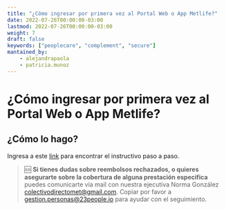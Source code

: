 ```yaml
---
title: "¿Cómo ingresar por primera vez al Portal Web o App Metlife?"
date: 2022-07-26T00:00:00-03:00
lastmod: 2022-07-26T00:00:00-03:00
weight: 7
draft: false
keywords: ["peoplecare", "complement", "secure"]
mantained_by:
    - alejandrapaola
    - patricia.munoz
---
```


# ¿Cómo ingresar por primera vez al Portal Web o App Metlife?

## ¿Cómo lo hago?

Ingresa a este [link](https://drive.google.com/file/d/1grPJ92WexJ9q1IjcK3Sc0LS_BmMVZ51d/view?usp=sharing) para encontrar el instructivo paso a paso.

> 🆘 **Si tienes dudas sobre reembolsos rechazados, o quieres asegurarte sobre la cobertura de alguna prestación específica** puedes comunicarte vía mail con nuestra ejecutiva Norma González [colectivodirectomet@gmail.com](mailto:colectivodirectomet@gmail.com). Copiar por favor a [gestion.personas@23people.io](mailto:gestion.personas@23people.io) para ayudar con el seguimiento.
